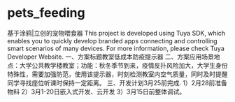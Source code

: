 # pets_feeding
基于涂鸦|立创的宠物喂食器
This project is developed using Tuya SDK, which enables you to quickly develop branded apps connecting and controlling smart scenarios of many devices.         For more information, please check Tuya Developer Website.
一、方案标题教室低成本防疫提示器
二、方案应用场景地点：大学公共教学楼教室；功能：秋冬季节到来，疫情反扑风险加大，大学生身份特殊性，需要加强防范，使用该提示器，时刻检测教室内空气质量，同时及时提醒同学寻找座位听课时保持一定距离。
三、开发计划3月25前完成.
1）2月28前准备物料
2）3月1-20日嵌入式开发、云开发
3）3月15日前整体调试。
